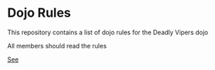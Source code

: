 Dojo Rules
==========

This repository contains a list of dojo rules for the Deadly Vipers dojo

All members should read the rules

[See](https://github.com/deadlyvipers)
